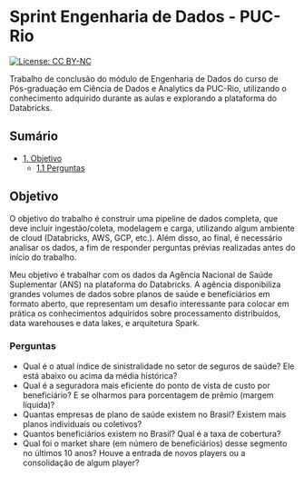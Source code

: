 # Sprint Engenharia de Dados - PUC-Rio

[![License: CC BY-NC](https://img.shields.io/badge/License-CC%20BY--NC--SA%204.0-lightgrey.svg)](https://creativecommons.org/licenses/by-nc-sa/4.0/)

Trabalho de conclusão do módulo de Engenharia de Dados do curso de Pós-graduação em Ciência de Dados e Analytics da PUC-Rio, utilizando o conhecimento adquirido durante as aulas e explorando a plataforma do Databricks.

## Sumário

- [1. Objetivo](https://github.com/ianaraujo/puc-engenharia-dados/edit/master/README.md#objetivo)
  - [1.1 Perguntas](https://github.com/ianaraujo/puc-engenharia-dados/edit/master/README.md#perguntas)

## Objetivo

O objetivo do trabalho é construir uma pipeline de dados completa, que deve incluir ingestão/coleta, modelagem e carga, utilizando algum ambiente de cloud (Databricks, AWS, GCP, etc.). Além disso, ao final, é necessário analisar os dados, a fim de responder perguntas prévias realizadas antes do início do trabalho. 

Meu objetivo é trabalhar com os dados da Agência Nacional de Saúde Suplementar (ANS) na plataforma do Databricks. A agência disponibiliza grandes volumes de dados sobre planos de saúde e beneficiários em formato aberto, que representam um desafio interessante para colocar em prática os conhecimentos adquiridos sobre processamento distribuídos, data warehouses e data lakes, e arquitetura Spark.

### Perguntas 

- Qual é o atual índice de sinistralidade no setor de seguros de saúde? Ele está abaixo ou acima da média histórica?
- Qual é a seguradora mais eficiente do ponto de vista de custo por beneficiário? E se olharmos para porcentagem de prêmio (margem líquida)?
- Quantas empresas de plano de saúde existem no Brasil? Existem mais planos individuais ou coletivos?
- Quantos beneficiários existem no Brasil? Qual é a taxa de cobertura?
- Qual foi o market share (em número de beneficiários) desse segmento no últimos 10 anos? Houve a entrada de novos players ou a consolidação de algum player?




